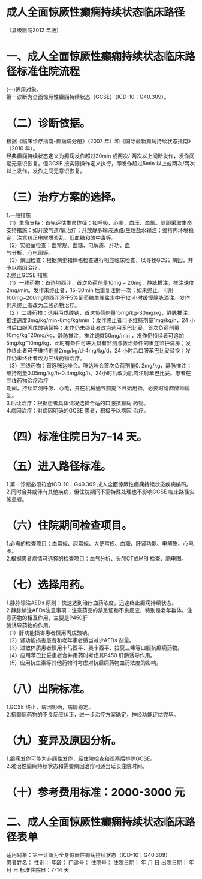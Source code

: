 # 成人全面惊厥性癫痫持续状态临床路径  
（县级医院2012 年版）  
# 一、成人全面惊厥性癫痫持续状态临床路径标准住院流程  
(一)适用对象。  
第一诊断为全面惊厥性癫痫持续状态（GCSE）（ICD-10：G40.309）。  
# （二）诊断依据。  
根据《临床诊疗指南-癫痫病分册》（2007 年）和《国际最新癫痫持续状态指南》（2010 年）。  
经典癫痫持续状态定义为癫痫发作超过30min 或两次/ 两次以上间断发作，发作间期无意识恢复。但GCSE 按实际操作定义执行，即发作超过5min 以上或两次/两次以上发作，发作之间无意识恢复。  
# （三）治疗方案的选择。  
1.一般措施  
（1）生命支持：首先评估生命体征：如呼吸、心率、血压、血氧。随即采取生命支持措施：如开放气道/氧治疗；开放静脉输液通路/生理盐水输注；维持内环境稳定，注意纠正电解质紊乱、低血糖和酸中毒等。  
（2）实验室检查：血常规、血糖、电解质、肝功、血  
气分析、心电图等。  
（3）病因检查：根据病史和体格检查进行相应临床检查，以寻找GCSE 病因，并予以病因治疗。  
2.终止GCSE 措施  
（1）一线药物：首选地西泮，首次负荷剂量$10\mathrm{mg-20\mathrm{mg}}$，静脉推注，推注速度2mg/min。发作未终止者，15-30min 后重复注射一次；如未终止，可用$100\mathrm{mg-}200\mathrm{mg}$地西泮溶于$5\%$葡萄糖生理盐水中于12 小时缓慢静脉滴注。发作仍未终止者改为二线药物治疗。  
（2 ）二线药物：选用丙戊酸钠，首次负荷剂量15mg/kg-30mg/kg，静脉推注，推注速度3mg/kg/min-6mg/kg/min ；发作终止者可予维持剂量1mg/kg/h，24 小时后口服丙戊酸钠替换；发作仍未终止者改为选用苯巴比妥，首次负荷剂量$10\mathrm{mg/kg^{-}20\mathrm{mg/kg}}$，静脉推注，推注速度50mg/min ，发作仍持续者可追加$5\mathrm{{mg/kg^{-}}10\mathrm{{mg/kg}}}$，此时有条件可进入具有监测与救治条件的重症监护病房；发作终止者可予维持剂量2mg/kg/d-4mg/kg/d，24 小时后口服苯巴比妥替换；发作仍未终止者改为三线药物治疗。  
（3）三线药物：首选咪达唑仑。咪达唑仑首次负荷剂量$0.\;2\mathrm{mg/kg}$，静脉推注；维持剂量0.05mg/kg/h-0.4mg/kg/h。24小时后改为肌肉注射苯巴比妥。患者在三线药物治疗治疗  
期间，持续监测呼吸、心电，并在机械通气前提下开始用药，必要时请麻醉师协助。  
3.后续治疗：根据患者具体请况选择合适的口服抗癫痫 药物。  
4.病因治疗：对病因明确的GCSE 患者，积极予以病因 治疗。  
# （四）标准住院日为7–14 天。  
# （五）进入路径标准。  
1.第一诊断必须符合ICD-10：G40.309 成人全面惊厥性癫痫持续状态疾病编码。  
2.同时合并或伴有其他疾病，但住院期间不需特殊处理也不影响GCSE 临床路径实施患者。  
# （六）住院期间检查项目。  
1.必需的检查项目：血常规、尿常规、大便常规、血糖、肝肾功能、电解质、心电图。  
2.根据患者病情可选择的检查项目：血气分析、头颅CT或MRI 检查、脑电图。  
# （七）选择用药。  
1.静脉输注AEDs 原则：快速达到治疗血药浓度，迅速终止癫痫持续状态。  
2.静脉输注AEDs注意事项：注意药品的禁忌证和不良反应，特别是老年群体。注意药物的相互作用，主要是P450肝  
酶诱导药物的作用。  
（1）肝功能损害患者慎用丙戊酸钠。  
（2）肾功能损害患者和老年患者适当减少AEDs 剂量。  
（3）过敏体质患者慎用卡马西平、奥卡西平、拉莫三嗪等口服抗癫痫药物。  
（4）应用苯巴比妥患者合并用药时考虑其P450 肝酶诱导作用。  
（5）应用抗生素等其他药物时考虑对抗癫痫药物血药浓度的影响。  
# （八）出院标准。  
1.GCSE 终止，病因明确，病情稳定。  
2.抗癫痫药物的不良反应纠正，进一步治疗方案确定，神经功能评估完毕。  
# （九）变异及原因分析。  
1.癫痫发作可能为非痫性发作，经住院检查和观察后排除GCSE。  
2.难治性癫痫持续状态和需要病因治疗可适当延长住院时间。  
# （十）参考费用标准：2000-3000 元  
# 二、成人全面惊厥性癫痫持续状态临床路径表单  
适用对象：第一诊断为全身惊厥性癫痫持续状态（ICD-10：G40.309）  
患者姓名：         性别：    年龄：    门诊号：         住院号：              住院日期：    年   月   日  出院日期：    年   月   日 标准住院日：7-14 天  
